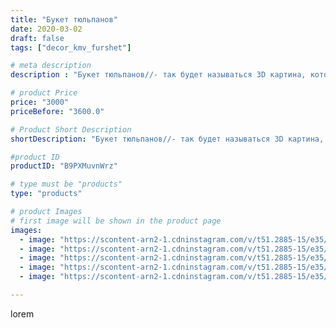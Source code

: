 ```yaml
---
title: "Букет тюльпанов"
date: 2020-03-02
draft: false
tags: ["decor_kmv_furshet"]

# meta description
description : "Букет тюльпанов//- так будет называться 3D картина, которая сейчас в процессе изготовления."

# product Price
price: "3000"
priceBefore: "3600.0"

# Product Short Description
shortDescription: "Букет тюльпанов//- так будет называться 3D картина, которая сейчас в процессе изготовления."

#product ID
productID: "B9PXMuvnWrz"

# type must be "products"
type: "products"

# product Images
# first image will be shown in the product page
images:
  - image: "https://scontent-arn2-1.cdninstagram.com/v/t51.2885-15/e35/p1080x1080/87771712_914317935654153_1527739643203555376_n.jpg?tp=1&_nc_ht=scontent-arn2-1.cdninstagram.com&_nc_cat=109&_nc_ohc=7Uga96NqJIIAX-9Rd1C&oh=0e769413c69c55eae0e56b43f36d74c9&oe=60753703&ig_cache_key=MjI1NjEyMzk2NTcwNTQwNTM4Mg%3D%3D.2"
  - image: "https://scontent-arn2-1.cdninstagram.com/v/t51.2885-15/e35/p1080x1080/88187918_137194590936453_3412123278839992065_n.jpg?tp=1&_nc_ht=scontent-arn2-1.cdninstagram.com&_nc_cat=109&_nc_ohc=30_J5f3SaXYAX_Pd3Yo&oh=b1588601ce160009c0b2c64ff3d725ae&oe=60747A91&ig_cache_key=MjI1NjEyMzk2NTY4MDI1NjgwOA%3D%3D.2"
  - image: "https://scontent-arn2-1.cdninstagram.com/v/t51.2885-15/e35/p1080x1080/88236635_2553982781395506_3111837011904787480_n.jpg?tp=1&_nc_ht=scontent-arn2-1.cdninstagram.com&_nc_cat=106&_nc_ohc=fkw43dY8uNsAX8sjnfR&oh=71f50bc99d4e60d9500b6d06d34c1d94&oe=6073D9B4&ig_cache_key=MjI1NjEyMzk2NTcxMzc4MTc0OQ%3D%3D.2"
  - image: "https://scontent-arn2-1.cdninstagram.com/v/t51.2885-15/e35/p1080x1080/87790768_130085475090651_1209522141606852906_n.jpg?tp=1&_nc_ht=scontent-arn2-1.cdninstagram.com&_nc_cat=103&_nc_ohc=yLPvY0ZkOgoAX_83VUz&oh=5c9ec8cc0b128bbb5983a0b51fdee378&oe=6074D89A&ig_cache_key=MjI1NjEyMzk2NTY5Njk4MjM4Nw%3D%3D.2"
  - image: "https://scontent-arn2-1.cdninstagram.com/v/t51.2885-15/e35/p1080x1080/88220294_214535093032045_862486306825105762_n.jpg?tp=1&_nc_ht=scontent-arn2-1.cdninstagram.com&_nc_cat=101&_nc_ohc=osGgvwRi_EMAX9IkUL2&oh=75391ebaac6fbf8f7523efc71ed09a5d&oe=60758224&ig_cache_key=MjI1NjEyMzk2NTcyMjI1NTg4Mg%3D%3D.2"

---
```

lorem
